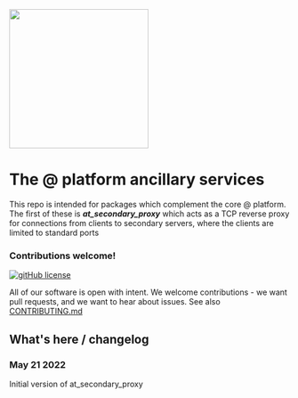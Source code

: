 <img width=250px src="https://atsign.dev/assets/img/@platform_logo_grey.svg?sanitize=true">

# The @ platform ancillary services

This repo is intended for packages which complement the core @ platform. The first of these is 
**_at_secondary_proxy_** which acts as a TCP reverse proxy for connections from clients to
secondary servers, where the clients are limited to standard ports

### Contributions welcome!

[![gitHub license](https://img.shields.io/badge/license-BSD3-blue.svg)](./LICENSE)

All of our software is open with intent. We welcome contributions - we want pull requests, and we want
to hear about issues. See also [CONTRIBUTING.md](CONTRIBUTING.md)

## What's here / changelog
### May 21 2022
Initial version of at_secondary_proxy
